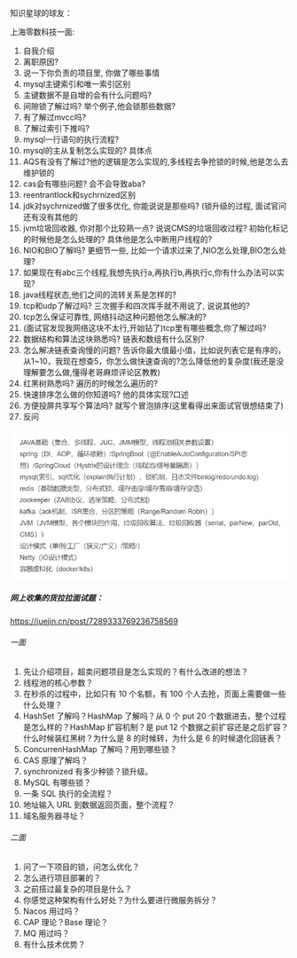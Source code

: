 知识星球的球友：



上海零数科技一面: 

1. 自我介绍
2. 离职原因? 
3. 说一下你负责的项目里, 你做了哪些事情 
4. mysql主键索引和唯一索引区别 
5. 主键数据不是自增的会有什么问题吗? 
6. 间隙锁了解过吗? 举个例子,他会锁那些数据?
7. 有了解过mvcc吗? 
9. 了解过索引下推吗? 
8. mysql一行语句的执行流程? 
10. mysql的主从复制怎么实现的? 具体点 
11. AQS有没有了解过?他的逻辑是怎么实现的,多线程去争抢锁的时候,他是怎么去维护锁的 
12. cas会有哪些问题? 会不会导致aba? 
13. reentrantlock和sychrnized区别 
14. jdk对sychrnized做了很多优化, 你能说说是那些吗? (锁升级的过程, 面试官问还有没有其他的 
15. jvm垃圾回收器, 你对那个比较熟一点? 说说CMS的垃圾回收过程? 初始化标记的时候他是怎么处理的? 具体他是怎么中断用户线程的? 
16. NIO和BIO了解吗? 更细节一些, 比如一个请求过来了,NIO怎么处理,BIO怎么处理? 
17.  如果现在有abc三个线程,我想先执行a,再执行b,再执行c,你有什么办法可以实现? 
18. java线程状态,他们之间的流转关系是怎样的?  
19. tcp和udp了解过吗? 三次握手和四次挥手就不用说了, 说说其他的?  
20. tcp怎么保证可靠性, 网络抖动这种问题他怎么解决的? 
21. (面试官发现我网络这块不太行,开始钻了)tcp里有哪些概念,你了解过吗? 
22. 数据结构和算法这块熟悉吗? 链表和数组有什么区别? 
23. 怎么解决链表查询慢的问题? 告诉你最大值最小值，比如说列表它是有序的，从1~10，我现在想查5，你怎么做快速查询的?怎么降低他的复杂度(我还是没理解要怎么做,懂得老哥麻烦评论区教教) 
24. 红黑树熟悉吗? 遍历的时候怎么遍历的? 
25. 快速排序怎么做的你知道吗? 他的具体实现?口述 
26. 方便投屏共享写个算法吗? 就写个冒泡排序(这里看得出来面试官很想结束了) 
27. 反问



![Image](media/images/Image-1683520128591.png)

##### 网上收集的货拉拉面试题：

https://juejin.cn/post/7289333769236758569

###### 一面

1. 先让介绍项目，超卖问题项目是怎么实现的？有什么改进的想法？
2. 线程池的核心参数？
3. 在秒杀的过程中，比如只有 10 个名额，有 100 个人去抢，页面上需要做一些什么处理？
4. HashSet 了解吗？HashMap 了解吗？从 0 个 put 20 个数据进去，整个过程是怎么样的？HashMap 扩容机制？是 put 12 个数据之前扩容还是之后扩容？什么时候装红黑树？为什么是 8 的时候转，为什么是 6 的时候退化回链表？
5. ConcurrenHashMap 了解吗？用到哪些锁？
6. CAS 原理了解吗？
7. synchronized 有多少种锁？锁升级。
8. MySQL 有哪些锁？
9. 一条 SQL 执行的全流程？
10. 地址输入 URL 到数据返回页面，整个流程？
11. 域名服务器寻址？

###### 二面

1. 问了一下项目的锁，问怎么优化？
2. 怎么进行项目部署的？
3. 之前搭过最复杂的项目是什么？
4. 你感觉这种架构有什么好处？为什么要进行微服务拆分？
5. Nacos 用过吗？
6. CAP 理论？Base 理论？
7. MQ 用过吗？
8. 有什么技术优势？

